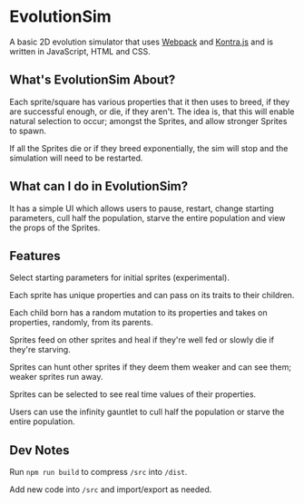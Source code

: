# EvolutionSim

A basic 2D evolution simulator that uses [Webpack](https://github.com/webpack/webpack) and [Kontra.js](https://github.com/straker/kontra) and is written in JavaScript, HTML and CSS.

## What's EvolutionSim About?

Each sprite/square has various properties that it then uses to breed, if they are successful enough, or die, if they aren't. The idea is, that this will enable natural selection to occur; amongst the Sprites, and allow stronger Sprites to spawn.

If all the Sprites die or if they breed exponentially, the sim will stop and the simulation will need to be restarted.

## What can I do in EvolutionSim?

It has a simple UI which allows users to pause, restart, change starting parameters, cull half the population, starve the entire population and view the props of the Sprites.

## Features

Select starting parameters for initial sprites (experimental).

Each sprite has unique properties and can pass on its traits to their children.

Each child born has a random mutation to its properties and takes on properties, randomly, from its parents.

Sprites feed on other sprites and heal if they're well fed or slowly die if they're starving.

Sprites can hunt other sprites if they deem them weaker and can see them; weaker sprites run away.

Sprites can be selected to see real time values of their properties.

Users can use the infinity gauntlet to cull half the population or starve the entire population.

## Dev Notes

Run `npm run build` to compress `/src` into `/dist`.

Add new code into `/src` and import/export as needed.
